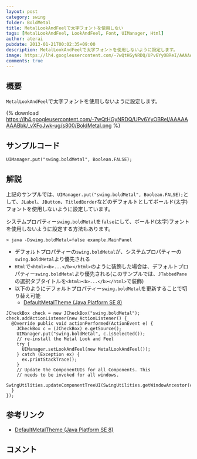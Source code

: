```yaml
---
layout: post
category: swing
folder: BoldMetal
title: MetalLookAndFeelで太字フォントを使用しない
tags: [MetalLookAndFeel, LookAndFeel, Font, UIManager, Html]
author: aterai
pubdate: 2013-01-21T00:02:35+09:00
description: MetalLookAndFeelで太字フォントを使用しないように設定します。
image: https://lh4.googleusercontent.com/-7wQtHGyNRDQ/UPv6YyOBReI/AAAAAAAABbk/_vXFoJwk-ug/s800/BoldMetal.png
comments: true
---
```

## 概要
`MetalLookAndFeel`で太字フォントを使用しないように設定します。

{% download https://lh4.googleusercontent.com/-7wQtHGyNRDQ/UPv6YyOBReI/AAAAAAAABbk/_vXFoJwk-ug/s800/BoldMetal.png %}

## サンプルコード
<pre class="prettyprint"><code>UIManager.put("swing.boldMetal", Boolean.FALSE);
</code></pre>

## 解説
上記のサンプルでは、`UIManager.put("swing.boldMetal", Boolean.FALSE);`として、`JLabel`、`JButton`、`TitledBorder`などのデフォルトとしてボールド(太字)フォントを使用しないように設定しています。

システムプロパティー`swing.boldMetal`を`false`にして、ボールド(太字)フォントを使用しないように設定する方法もあります。

	> java -Dswing.boldMetal=false example.MainPanel

- デフォルトプロパティーの`swing.boldMetal`が、システムプロパティーの`swing.boldMetal`より優先される
- `Html`で`<html><b>...</b></html>`のように装飾した場合は、デフォルトプロパティー`swing.boldMetal`より優先される(このサンプルでは、`JTabbedPane`の選択タブタイトルを`<html><b>...</b></html>`で装飾)
- 以下のようにデフォルトプロパティー`swing.boldMetal`を更新することで切り替え可能
    - [DefaultMetalTheme (Java Platform SE 8)](https://docs.oracle.com/javase/jp/8/docs/api/javax/swing/plaf/metal/DefaultMetalTheme.html)

<!-- dummy comment line for breaking list -->

<pre class="prettyprint"><code>JCheckBox check = new JCheckBox("swing.boldMetal");
check.addActionListener(new ActionListener() {
  @Override public void actionPerformed(ActionEvent e) {
    JCheckBox c = (JCheckBox) e.getSource();
    UIManager.put("swing.boldMetal", c.isSelected());
    // re-install the Metal Look and Feel
    try {
      UIManager.setLookAndFeel(new MetalLookAndFeel());
    } catch (Exception ex) {
      ex.printStackTrace();
    }
    // Update the ComponentUIs for all Components. This
    // needs to be invoked for all windows.
    SwingUtilities.updateComponentTreeUI(SwingUtilities.getWindowAncestor(c));
  }
});
</code></pre>

## 参考リンク
- [DefaultMetalTheme (Java Platform SE 8)](https://docs.oracle.com/javase/jp/8/docs/api/javax/swing/plaf/metal/DefaultMetalTheme.html)

<!-- dummy comment line for breaking list -->

## コメント
